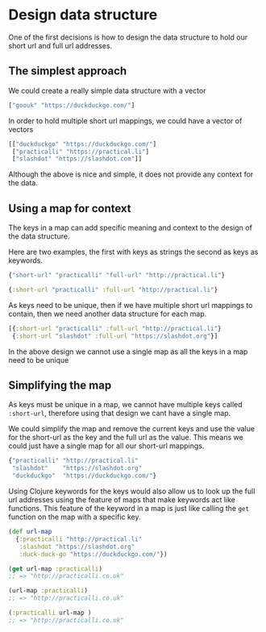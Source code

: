 # Design data structure

One of the first decisions is how to design the data structure to hold our short url and full url addresses.

## The simplest approach

We could create a really simple data structure with a vector

```clojure
["goouk" "https://duckduckgo.com/"]
```

In order to hold multiple short url mappings, we could have a vector of vectors

```clojure
[["duckduckgo" "https://duckduckgo.com/"]
 ["practicalli" "https://practical.li"]
 ["slashdot" "https://slashdot.com"]]
```
Although the above is nice and simple, it does not provide any context for the data.

## Using a map for context

The keys in a map can add specific meaning and context to the design of the data structure.

Here are two examples, the first with keys as strings the second as keys as keywords.

```clojure
{"short-url" "practicalli" "full-url" "http://practical.li"}

{:short-url "practicalli" :full-url "http://practical.li"}
```

As keys need to be unique, then if we have multiple short url mappings to contain, then we need another data structure for each map.


```clojure
[{:short-url "practicalli" :full-url "http://practical.li"}
 {:short-url "slashdot" :full-url "https://slashdot.org"}]
```

In the above design we cannot use a single map as all the keys in a map need to be unique

## Simplifying the map

As keys must be unique in a map, we cannot have multiple keys called `:short-url`, therefore using that design we cant have a single map.

We could simplify the map and remove the current keys and use the value for the short-url as the key and the full url as the value.  This means we could just have a single map for all our short-url mappings.

```clojure
{"practicalli" "http://practical.li"
 "slashdot"    "https://slashdot.org"
 "duckduckgo"  "https://duckduckgo.com/"}
```

Using Clojure keywords for the keys would also allow us to look up the full url addresses using the feature of maps that make keywords act like functions.  This feature of the keyword in a map is just like calling the `get` function on the map with a specific key.

```clojure
(def url-map
  {:practicalli "http://practical.li"
   :slashdot "https://slashdot.org"
   :duck-duck-go "https://duckduckgo.com/"})

(get url-map :practicalli)
;; => "http://practicalli.co.uk"

(url-map :practicalli)
;; => "http://practicalli.co.uk"

(:practicalli url-map )
;; => "http://practicalli.co.uk"
```
